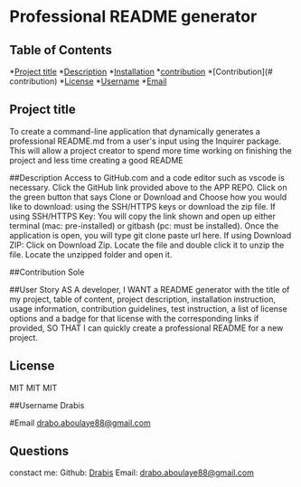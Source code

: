 # Professional README generator
  ## Table of Contents
  *[Project title](#title)
  *[Description](description)
  *[Installation](#installation)
  *[contribution](contribution)
  *[Contribution](# contribution)
  *[License](#lincense)
  *[Username](#username)
  *[Email](#email)

  ## Project title
  To create a command-line application that dynamically generates a professional README.md from a user's input using the Inquirer package. This will allow a project creator to spend more time working on finishing the project and less time creating a good README

  ##Description
  Access to GitHub.com and a code editor such as vscode is necessary. Click the GitHub link provided above to the APP REPO. Click on the green button that says Clone or Download and Choose how you would like to download: using the SSH/HTTPS keys or download the zip file. If using SSH/HTTPS Key: You will copy the link shown and open up either terminal (mac: pre-installed) or gitbash (pc: must be installed). Once the application is open, you will type git clone paste url here. If using Download ZIP: Click on Download Zip. Locate the file and double click it to unzip the file. Locate the unzipped folder and open it.

  ##Contribution
  Sole

  ##User Story
  AS A developer, I WANT a README generator with the title of my project, table of content, project description, installation instruction, usage information, contribution guidelines, test instruction, a list of license options and a badge for that license with the corresponding links if provided, SO THAT I can quickly create a professional README for a new project.

  ## License
  MIT
  MIT
  MIT

  ##Username
  Drabis

  #Email
  drabo.aboulaye88@gmail.com

  ## Questions
  constact me:
  Github: [Drabis](https://github.com/Drabis)
  Email: [drabo.aboulaye88@gmail.com](drabo.aboulaye88@gmail.com)

